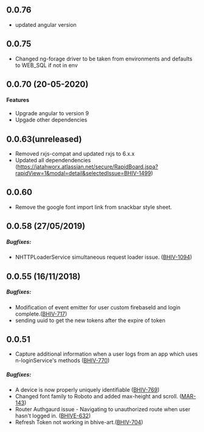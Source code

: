 ## 0.0.76
 - updated angular version

## 0.0.75
 - Changed ng-forage driver to be taken from environments and defaults to WEB_SQL if not in env
 
## 0.0.70 (20-05-2020)

#### Features

- Upgrade angular to version 9
- Upgade other dependencies

## 0.0.63(unreleased)
  - Removed rxjs-compat and updated rxjs to 6.x.x
  - Updated all dependendencies (https://jatahworx.atlassian.net/secure/RapidBoard.jspa?rapidView=1&modal=detail&selectedIssue=BHIV-1499)

## 0.0.60
  - Remove the google font import link from snackbar style sheet.

## 0.0.58 (27/05/2019)

##### Bugfixes:
  - NHTTPLoaderService simultaneous request loader issue. ([BHIV-1094](https://jatahworx.atlassian.net/browse/BHIV-1094))

## 0.0.55 (16/11/2018)

##### Bugfixes:
  - Modification of event emitter for user custom firebaseId and login complete.([BHIV-717](https://jatahworx.atlassian.net/browse/BHIV-717))
  - sending uuid to get the new tokens after the expire of token
  
## 0.0.51
  - Capture additional information when a user logs from an app which uses n-loginService's methods ([BHIV-770](https://jatahworx.atlassian.net/browse/BHIV-770))
##### Bugfixes:
  - A device is now properly uniquely identifiable ([BHIV-769](https://jatahworx.atlassian.net/browse/BHIV-769)) 
  - Changed font family to Roboto and added max-height and scroll. ([MAR-143](https://jatahworx.atlassian.net/browse/MAR-143))
  - Router Authgaurd issue - Navigating to unauthorized route when user hasn't logged in. ([BHIVE-632](https://jatahworx.atlassian.net/browse/BHIV-632))
  - Refresh Token not working in bhive-art.([BHIV-704](https://jatahworx.atlassian.net/browse/BHIV-704))
